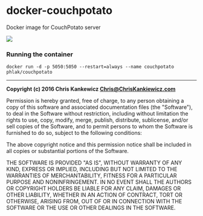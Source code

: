 docker-couchpotato
==================

Docker image for CouchPotato server

[![](https://images.microbadger.com/badges/image/phlak/couchpotato.svg)](http://microbadger.com/#/images/phlak/couchpotato "Get your own image badge on microbadger.com")

### Running the container

    docker run -d -p 5050:5050 --restart=always --name couchpotato phlak/couchpotato

-----

**Copyright (c) 2016 Chris Kankewicz <Chris@ChrisKankiewicz.com>**

Permission is hereby granted, free of charge, to any person obtaining a copy
of this software and associated documentation files (the "Software"), to deal
in the Software without restriction, including without limitation the rights
to use, copy, modify, merge, publish, distribute, sublicense, and/or sell
copies of the Software, and to permit persons to whom the Software is
furnished to do so, subject to the following conditions:

The above copyright notice and this permission notice shall be included in
all copies or substantial portions of the Software.

THE SOFTWARE IS PROVIDED "AS IS", WITHOUT WARRANTY OF ANY KIND, EXPRESS OR
IMPLIED, INCLUDING BUT NOT LIMITED TO THE WARRANTIES OF MERCHANTABILITY,
FITNESS FOR A PARTICULAR PURPOSE AND NONINFRINGEMENT. IN NO EVENT SHALL THE
AUTHORS OR COPYRIGHT HOLDERS BE LIABLE FOR ANY CLAIM, DAMAGES OR OTHER
LIABILITY, WHETHER IN AN ACTION OF CONTRACT, TORT OR OTHERWISE, ARISING FROM,
OUT OF OR IN CONNECTION WITH THE SOFTWARE OR THE USE OR OTHER DEALINGS IN
THE SOFTWARE.
